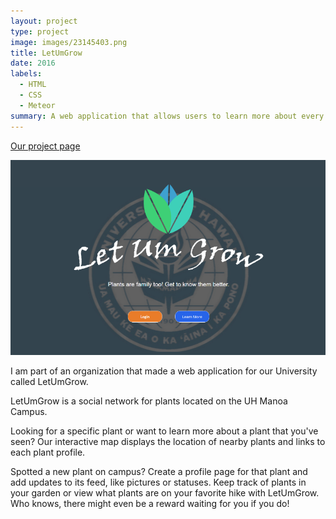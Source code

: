 ```yaml
---
layout: project
type: project
image: images/23145403.png
title: LetUmGrow
date: 2016
labels:
  - HTML
  - CSS
  - Meteor
summary: A web application that allows users to learn more about every plant on University of Hawaii at Manoa's campus.
---
```


[Our project page](https://letumgrow.github.io/)

<img src="../images/LetUmGrow.png" style="max-width:100%;">

I am part of an organization that made a web application for our University called LetUmGrow.

LetUmGrow is a social network for plants located on the UH Manoa Campus.

Looking for a specific plant or want to learn more about a plant that you've seen? Our interactive map displays the location of nearby plants and links to each plant profile.

Spotted a new plant on campus? Create a profile page for that plant and add updates to its feed, like pictures or statuses. Keep track of plants in your garden or view what plants are on your favorite hike with LetUmGrow. Who knows, there might even be a reward waiting for you if you do!



